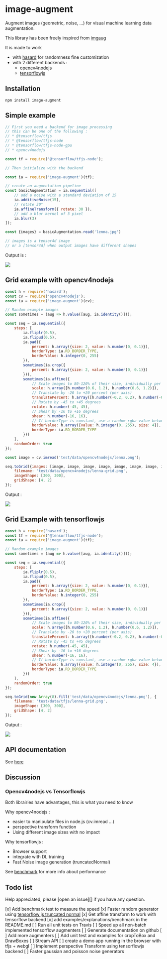 # image-augment

Augment images (geometric, noise, ...) for visual machine learning data augmentation.

This library has been freely inspired from [imgaug](https://github.com/aleju/imgaug)

It is made to work 
* with [hasard](https://www.npmjs.com/package/hasard) for randomness fine customization
* with 2 different backends :
  * [opencv4nodejs](https://github.com/justadudewhohacks/opencv4nodejs)
  * [tensorflowjs](https://github.com/tensorflow/tfjs)

## Installation

```
npm install image-augment
```
## Simple example

```javascript
// First you need a backend for image processing
// this can be one of the following : 
// * @tensorflow/tfjs 
// * @tensorflow/tfjs-node
// * @tensorflow/tfjs-node-gpu
// * opencv4nodejs

const tf = require('@tensorflow/tfjs-node');

// Then initialize with the backend

const ia = require('image-augment')(tf);

// create an augmentation pipeline
const basicAugmentation = ia.sequential([
	// add a noise with a standard deviation of 15
	ia.additiveNoise(15),
	// rotate 30°
	ia.affineTransform({ rotate: 30 }),
	// add a blur kernel of 3 pixel
	ia.blur(3)
]);

const {images} = basicAugmentation.read('lenna.jpg')

// images is a tensor4d image 
// or a [tensor4d] when output images have different shapes

```

Output is :

<img src='https://raw.githubusercontent.com/piercus/image-augment/master/test/data/tfjs/lenna-example.png'/>

## Grid example with opencv4nodejs

```javascript
const h = require('hasard');
const cv = require('opencv4nodejs');
const ia = require('image-augment')(cv);

// Random example images
const sometimes = (aug => h.value([aug, ia.identity()]));

const seq = ia.sequential({
	steps: [
		ia.fliplr(0.5),
		ia.flipud(0.5),
		ia.pad({
			percent: h.array({size: 2, value: h.number(0, 0.1)}),
			borderType: ia.RD_BORDER_TYPE,
			borderValue: h.integer(0, 255)
		}),
		sometimes(ia.crop({
			percent: h.array({size: 2, value: h.number(0, 0.1)})
		})),
		sometimes(ia.affine({
			// Scale images to 80-120% of their size, individually per axis
			scale: h.array([h.number(0.6, 1.2), h.number(0.6, 1.2)]),
			// Translate by -20 to +20 percent (per axis)
			translatePercent: h.array([h.number(-0.2, 0.2), h.number(-0.2, 0.2)]),
			// Rotate by -45 to +45 degrees
			rotate: h.number(-45, 45),
			// Shear by -16 to +16 degrees
			shear: h.number(-16, 16),
			// If borderType is constant, use a random rgba value between 0 and 255
			borderValue: h.array({value: h.integer(0, 255), size: 4}),
			borderType: ia.RD_BORDER_TYPE
		}))
	],
	randomOrder: true
});

const image = cv.imread('test/data/opencv4nodejs/lenna.png');

seq.toGrid({images: [image, image, image, image, image, image, image, image]}, {
	filename: 'test/data/opencv4nodejs/lenna-grid.png',
	imageShape: [300, 300],
	gridShape: [4, 2]
});
```

Output :

<img src='https://raw.githubusercontent.com/piercus/image-augment/master/test/data/opencv4nodejs/lenna-grid.png'/>

## Grid Example with tensorflowjs

```javascript
const h = require('hasard');
const tf = require('@tensorflow/tfjs-node');
const ia = require('image-augment')(tf);

// Random example images
const sometimes = (aug => h.value([aug, ia.identity()]));

const seq = ia.sequential({
	steps: [
		ia.fliplr(0.5),
		ia.flipud(0.5),
		ia.pad({
			percent: h.array({size: 2, value: h.number(0, 0.1)}),
			borderType: ia.RD_BORDER_TYPE,
			borderValue: h.integer(0, 255)
		}),
		sometimes(ia.crop({
			percent: h.array({size: 2, value: h.number(0, 0.1)})
		})),
		sometimes(ia.affine({
			// Scale images to 80-120% of their size, individually per axis
			scale: h.array([h.number(0.6, 1.2), h.number(0.6, 1.2)]),
			// Translate by -20 to +20 percent (per axis)
			translatePercent: h.array([h.number(-0.2, 0.2), h.number(-0.2, 0.2)]),
			// Rotate by -45 to +45 degrees
			rotate: h.number(-45, 45),
			// Shear by -16 to +16 degrees
			shear: h.number(-16, 16),
			// If borderType is constant, use a random rgba value between 0 and 255
			borderValue: h.array({value: h.integer(0, 255), size: 4}),
			borderType: ia.RD_BORDER_TYPE
		}))
	],
	randomOrder: true
});

seq.toGrid(new Array(8).fill('test/data/opencv4nodejs/lenna.png'), {
	filename: 'test/data/tfjs/lenna-grid.png',
	imageShape: [300, 300],
	gridShape: [4, 2]
});
```
Output :

<img src='https://raw.githubusercontent.com/piercus/image-augment/master/test/data/tfjs/lenna-grid.png'/>

## API documentation

See [here](./docs)

## Discussion

### Opencv4nodejs vs Tensorflowjs

Both librairies have advantages, this is what you need to know

Why opencv4nodejs : 
* easier to manipulate files in node.js (cv.imread ...)
* perspective transform function
* Using different image sizes with no impact

Why tensorflowjs : 
* Browser support
* integrate with DL training
* Fast Noise image generation (truncatedNormal)

See [benchmark](./doc/BENCHMARK.md) for more info about performance

## Todo list

Help appreciated, please [open an issue][] if you have any question.

[x] Add benchmark test to measure the speed
[x] Faster random generator using [tensorflow js truncated normal](https://js.tensorflow.org/api/1.0.0/#truncatedNormal)
[x] Get affine transform to work with tensorflow backend
[x] add examples/explanations/benchmark in the README.md
[ ] Run all unit tests on Travis
[ ] Speed up all non-batch implemented tensorflow augmenters
[ ] Generate documentation on github
[ ] Add more augmenters
[ ] Add unit test and examples for cropToBox and DrawBoxes
[ ] Stream API
[ ] create a demo app running in the browser with tfjs + webgl
[ ] Implement perspective Transform using tensorflowjs backend
[ ] Faster gaussian and poisson noise generators
